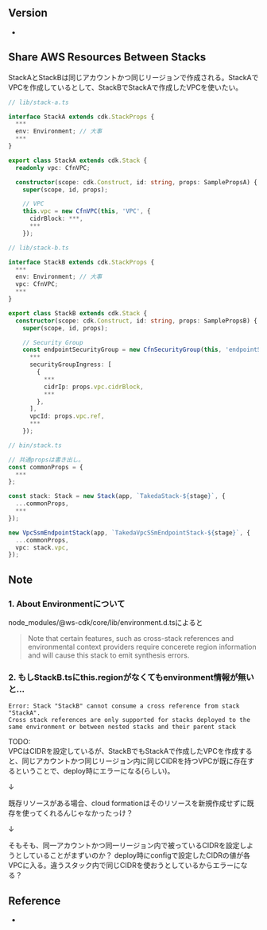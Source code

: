 ## Version
- 

## Share AWS Resources Between Stacks
StackAとStackBは同じアカウントかつ同じリージョンで作成される。StackAでVPCを作成しているとして、StackBでStackAで作成したVPCを使いたい。

```typescript
// lib/stack-a.ts

interface StackA extends cdk.StackProps {
  ***
  env: Environment; // 大事
  ***
}

export class StackA extends cdk.Stack {
  readonly vpc: CfnVPC;

  constructor(scope: cdk.Construct, id: string, props: SamplePropsA) {
    super(scope, id, props);

    // VPC
    this.vpc = new CfnVPC(this, 'VPC', {
      cidrBlock: ***,
      ***
    });
```

```typescript
// lib/stack-b.ts

interface StackB extends cdk.StackProps {
  ***
  env: Environment; // 大事
  vpc: CfnVPC;
  ***
}

export class StackB extends cdk.Stack {
  constructor(scope: cdk.Construct, id: string, props: SamplePropsB) {
    super(scope, id, props);

    // Security Group
    const endpointSecurityGroup = new CfnSecurityGroup(this, 'endpointSG', {
      ***
      securityGroupIngress: [
        {
          ***
          cidrIp: props.vpc.cidrBlock,
          ***
        },
      ],
      vpcId: props.vpc.ref,
      ***
    });
```

```typescript
// bin/stack.ts

// 共通propsは書き出し。
const commonProps = {
  ***
};

const stack: Stack = new Stack(app, `TakedaStack-${stage}`, {
  ...commonProps,
  ***
});

new VpcSsmEndpointStack(app, `TakedaVpcSSmEndpointStack-${stage}`, {
  ...commonProps,
  vpc: stack.vpc,
});
```

## Note
### 1. About Environmentについて
node_modules/@ws-cdk/core/lib/environment.d.tsによると
> Note that certain features, such as cross-stack references and environmental context providers require concerete region information and will cause this stack to emit synthesis errors.

### 2. もしStackB.tsにthis.regionがなくてもenvironment情報が無いと...
```
Error: Stack "StackB" cannot consume a cross reference from stack "StackA".
Cross stack references are only supported for stacks deployed to the same environment or between nested stacks and their parent stack
```

TODO:<br>
VPCはCIDRを設定しているが、StackBでもStackAで作成したVPCを作成すると、同じアカウントかつ同じリージョン内に同じCIDRを持つVPCが既に存在するということで、deploy時にエラーになる(らしい)。

↓

既存リソースがある場合、cloud formationはそのリソースを新規作成せずに既存を使ってくれるんじゃなかったっけ？

↓

そもそも、同一アカウントかつ同一リージョン内で被っているCIDRを設定しようとしていることがまずいのか？
deploy時にconfigで設定したCIDRの値が各VPCに入る。違うスタック内で同じCIDRを使おうとしているからエラーになる？

## Reference
- 
